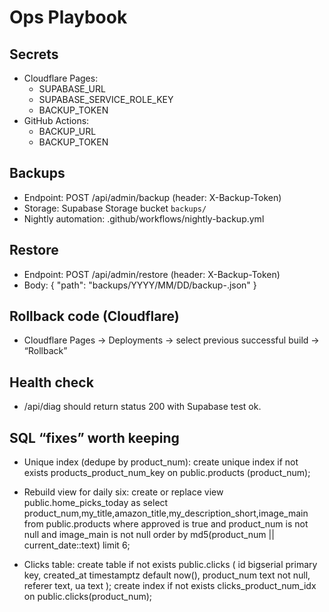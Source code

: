 # Ops Playbook

## Secrets
- Cloudflare Pages:
  - SUPABASE_URL
  - SUPABASE_SERVICE_ROLE_KEY
  - BACKUP_TOKEN
- GitHub Actions:
  - BACKUP_URL
  - BACKUP_TOKEN

## Backups
- Endpoint: POST /api/admin/backup  (header: X-Backup-Token)
- Storage: Supabase Storage bucket `backups/`
- Nightly automation: .github/workflows/nightly-backup.yml

## Restore
- Endpoint: POST /api/admin/restore  (header: X-Backup-Token)
- Body: { "path": "backups/YYYY/MM/DD/backup-<timestamp>.json" }

## Rollback code (Cloudflare)
- Cloudflare Pages → Deployments → select previous successful build → “Rollback”

## Health check
- /api/diag should return status 200 with Supabase test ok.

## SQL “fixes” worth keeping
- Unique index (dedupe by product_num):
  create unique index if not exists products_product_num_key on public.products (product_num);

- Rebuild view for daily six:
  create or replace view public.home_picks_today as
  select product_num,my_title,amazon_title,my_description_short,image_main
  from public.products
  where approved is true and product_num is not null and image_main is not null
  order by md5(product_num || current_date::text)
  limit 6;

- Clicks table:
  create table if not exists public.clicks (
    id bigserial primary key,
    created_at timestamptz default now(),
    product_num text not null,
    referer text,
    ua text
  );
  create index if not exists clicks_product_num_idx on public.clicks(product_num);
